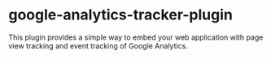 google-analytics-tracker-plugin
===============================

This plugin provides a simple way to embed your web application with page view tracking and event tracking of Google Analytics.